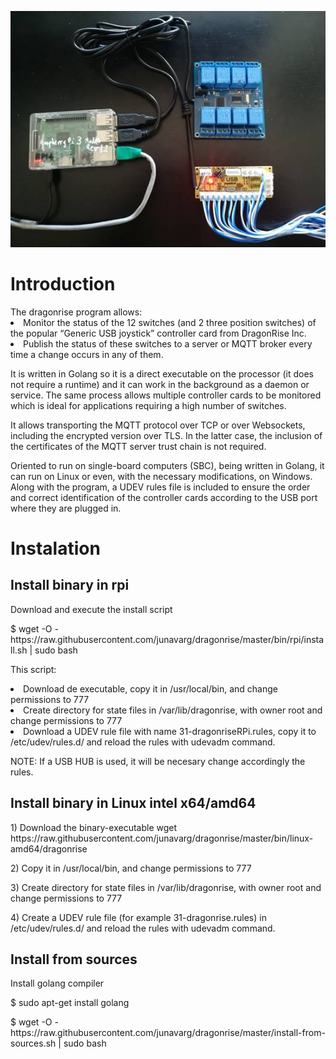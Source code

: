 ![alt text](image014.jpg?raw=true "Title")
<h1>Introduction</h1>
The dragonrise program allows:
<li>Monitor the status of the 12 switches (and 2 three position switches) of the popular “Generic USB joystick” controller card from DragonRise Inc.</li>
<li>Publish the status of these switches to a server or MQTT broker every time a change occurs in any of them.</li>

It is written in Golang so it is a direct executable on the processor (it does not require a runtime) and it can work in the background as a daemon or service. 
The same process allows multiple controller cards to be monitored which is ideal for applications requiring a high number of switches.

It allows transporting the MQTT protocol over TCP or over Websockets, including the encrypted version over TLS. In the latter case, the inclusion of the certificates of the MQTT server trust chain is not required.

Oriented to run on single-board computers (SBC), being written in Golang, it can run on Linux or even, with the necessary modifications, on Windows.
Along with the program, a UDEV rules file is included to ensure the order and correct identification of the controller cards according to the USB port where they are plugged in.
<h1>Instalation</h1>
<h2>Install binary in rpi</h2>
Download and execute the install script
<p>$ wget -O - https://raw.githubusercontent.com/junavarg/dragonrise/master/bin/rpi/install.sh | sudo bash
<p>This script: 
<li>  Download de executable, copy it in /usr/local/bin, and change permissions to 777</li>
<li>  Create directory for state files in /var/lib/dragonrise, with owner root and change permissions to 777</li>
<li>  Download a UDEV rule file with name 31-dragonriseRPi.rules, copy it to /etc/udev/rules.d/ and reload the rules with udevadm command.</li>
<p> NOTE: If a USB HUB is used, it will be necesary change accordingly the rules.
<h2>Install binary in Linux intel x64/amd64</h2>
<p> 1) Download the binary-executable wget https://raw.githubusercontent.com/junavarg/dragonrise/master/bin/linux-amd64/dragonrise
<p> 2) Copy it in /usr/local/bin, and change permissions to 777
<p> 3) Create directory for state files in /var/lib/dragonrise, with owner root and change permissions to 777
<p> 4) Create a UDEV rule file (for example 31-dragonrise.rules) in /etc/udev/rules.d/ and reload the rules with udevadm command.
<h2>Install from sources</h2>
<p>Install golang compiler
<p>$ sudo apt-get install golang
<p>$ wget -O - https://raw.githubusercontent.com/junavarg/dragonrise/master/install-from-sources.sh | sudo bash

